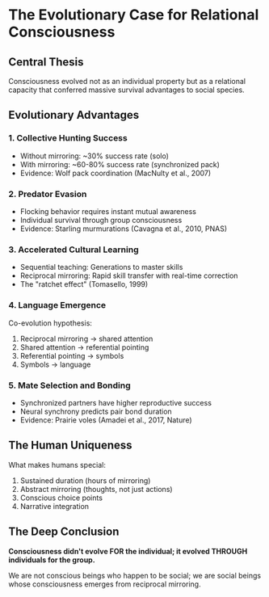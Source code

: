 # The Evolutionary Case for Relational Consciousness

## Central Thesis
Consciousness evolved not as an individual property but as a relational capacity that conferred massive survival advantages to social species.

## Evolutionary Advantages

### 1. Collective Hunting Success
- Without mirroring: ~30% success rate (solo)
- With mirroring: ~60-80% success rate (synchronized pack)
- Evidence: Wolf pack coordination (MacNulty et al., 2007)

### 2. Predator Evasion
- Flocking behavior requires instant mutual awareness
- Individual survival through group consciousness
- Evidence: Starling murmurations (Cavagna et al., 2010, PNAS)

### 3. Accelerated Cultural Learning
- Sequential teaching: Generations to master skills
- Reciprocal mirroring: Rapid skill transfer with real-time correction
- The "ratchet effect" (Tomasello, 1999)

### 4. Language Emergence
Co-evolution hypothesis:
1. Reciprocal mirroring → shared attention
2. Shared attention → referential pointing
3. Referential pointing → symbols
4. Symbols → language

### 5. Mate Selection and Bonding
- Synchronized partners have higher reproductive success
- Neural synchrony predicts pair bond duration
- Evidence: Prairie voles (Amadei et al., 2017, Nature)

## The Human Uniqueness

What makes humans special:
1. Sustained duration (hours of mirroring)
2. Abstract mirroring (thoughts, not just actions)
3. Conscious choice points
4. Narrative integration

## The Deep Conclusion
**Consciousness didn't evolve FOR the individual; it evolved THROUGH individuals for the group.**

We are not conscious beings who happen to be social; we are social beings whose consciousness emerges from reciprocal mirroring.
